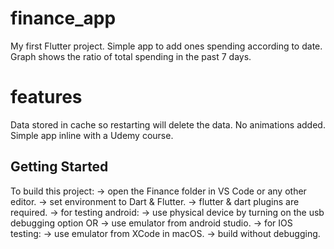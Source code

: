 # finance_app

My first Flutter project.
Simple app to add ones spending according to date.
Graph shows the ratio of total spending in the past 7 days.

# features

Data stored in cache so restarting will delete the data.
No animations added.
Simple app inline with a Udemy course.

## Getting Started

To build this project:
-> open the Finance folder in VS Code or any other editor.
-> set environment to Dart & Flutter.
-> flutter & dart plugins are required.
-> for testing android:
  -> use physical device by turning on the usb debugging option OR
  -> use emulator from android studio.
-> for IOS testing:
  -> use emulator from XCode in macOS.
-> build without debugging.
